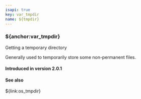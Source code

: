 ```yaml
---
isapi: true
key: var_tmpdir
name: ${tmpdir}
---
```


### ${anchor:var_tmpdir}

Getting a temporary directory

Generally used to temporarily store some non-permanent files.

#### Introduced in version 2.0.1

#### See also

${link:os_tmpdir}
